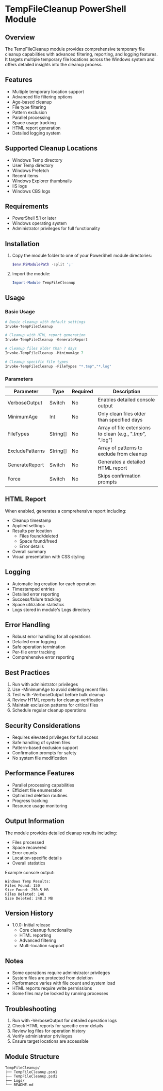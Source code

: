 # TempFileCleanup PowerShell Module

## Overview
The TempFileCleanup module provides comprehensive temporary file cleanup capabilities with advanced filtering, reporting, and logging features. It targets multiple temporary file locations across the Windows system and offers detailed insights into the cleanup process.

## Features
- Multiple temporary location support
- Advanced file filtering options
- Age-based cleanup
- File type filtering
- Pattern exclusion
- Parallel processing
- Space usage tracking
- HTML report generation
- Detailed logging system

## Supported Cleanup Locations
- Windows Temp directory
- User Temp directory
- Windows Prefetch
- Recent items
- Windows Explorer thumbnails
- IIS logs
- Windows CBS logs

## Requirements
- PowerShell 5.1 or later
- Windows operating system
- Administrator privileges for full functionality

## Installation
1. Copy the module folder to one of your PowerShell module directories:
   ```powershell
   $env:PSModulePath -split ';'
   ```
2. Import the module:
   ```powershell
   Import-Module TempFileCleanup
   ```

## Usage

### Basic Usage
```powershell
# Basic cleanup with default settings
Invoke-TempFileCleanup

# Cleanup with HTML report generation
Invoke-TempFileCleanup -GenerateReport

# Cleanup files older than 7 days
Invoke-TempFileCleanup -MinimumAge 7

# Cleanup specific file types
Invoke-TempFileCleanup -FileTypes "*.tmp","*.log"
```

### Parameters

| Parameter | Type | Required | Description |
|-----------|------|----------|-------------|
| VerboseOutput | Switch | No | Enables detailed console output |
| MinimumAge | Int | No | Only clean files older than specified days |
| FileTypes | String[] | No | Array of file extensions to clean (e.g., "*.tmp", "*.log") |
| ExcludePatterns | String[] | No | Array of patterns to exclude from cleanup |
| GenerateReport | Switch | No | Generates a detailed HTML report |
| Force | Switch | No | Skips confirmation prompts |

## HTML Report
When enabled, generates a comprehensive report including:
- Cleanup timestamp
- Applied settings
- Results per location
  - Files found/deleted
  - Space found/freed
  - Error details
- Overall summary
- Visual presentation with CSS styling

## Logging
- Automatic log creation for each operation
- Timestamped entries
- Detailed error reporting
- Success/failure tracking
- Space utilization statistics
- Logs stored in module's Logs directory

## Error Handling
- Robust error handling for all operations
- Detailed error logging
- Safe operation termination
- Per-file error tracking
- Comprehensive error reporting

## Best Practices
1. Run with administrator privileges
2. Use -MinimumAge to avoid deleting recent files
3. Test with -VerboseOutput before bulk cleanup
4. Review HTML reports for cleanup verification
5. Maintain exclusion patterns for critical files
6. Schedule regular cleanup operations

## Security Considerations
- Requires elevated privileges for full access
- Safe handling of system files
- Pattern-based exclusion support
- Confirmation prompts for safety
- No system file modification

## Performance Features
- Parallel processing capabilities
- Efficient file enumeration
- Optimized deletion routines
- Progress tracking
- Resource usage monitoring

## Output Information
The module provides detailed cleanup results including:
- Files processed
- Space recovered
- Error counts
- Location-specific details
- Overall statistics

Example console output:
```
Windows Temp Results:
Files Found: 150
Size Found: 250.5 MB
Files Deleted: 148
Size Deleted: 248.3 MB
```

## Version History
- 1.0.0: Initial release
  - Core cleanup functionality
  - HTML reporting
  - Advanced filtering
  - Multi-location support

## Notes
- Some operations require administrator privileges
- System files are protected from deletion
- Performance varies with file count and system load
- HTML reports require write permissions
- Some files may be locked by running processes

## Troubleshooting
1. Run with -VerboseOutput for detailed operation logs
2. Check HTML reports for specific error details
3. Review log files for operation history
4. Verify administrator privileges
5. Ensure target locations are accessible

## Module Structure
```
TempFileCleanup/
├── TempFileCleanup.psm1
├── TempFileCleanup.psd1
├── Logs/
└── README.md
